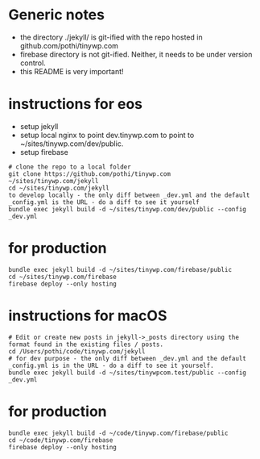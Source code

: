# Generic notes

* the directory ./jekyll/ is git-ified with the repo hosted in github.com/pothi/tinywp.com
* firebase directory is not git-ified. Neither, it needs to be under version control.
* this README is very important!

# instructions for eos
* setup jekyll
* setup local nginx to point dev.tinywp.com to point to ~/sites/tinywp.com/dev/public.
* setup firebase

```
# clone the repo to a local folder
git clone https://github.com/pothi/tinywp.com ~/sites/tinywp.com/jekyll
cd ~/sites/tinywp.com/jekyll
to develop locally - the only diff between _dev.yml and the default _config.yml is the URL - do a diff to see it yourself
bundle exec jekyll build -d ~/sites/tinywp.com/dev/public --config _dev.yml
```

# for production
```
bundle exec jekyll build -d ~/sites/tinywp.com/firebase/public
cd ~/sites/tinywp.com/firebase
firebase deploy --only hosting
```

# instructions for macOS
```
# Edit or create new posts in jekyll->_posts directory using the format found in the existing files / posts.
cd /Users/pothi/code/tinywp.com/jekyll
# for dev purpose - the only diff between _dev.yml and the default _config.yml is in the URL - do a diff to see it yourself.
bundle exec jekyll build -d ~/sites/tinywpcom.test/public --config _dev.yml
```

# for production
```
bundle exec jekyll build -d ~/code/tinywp.com/firebase/public
cd ~/code/tinywp.com/firebase
firebase deploy --only hosting
```
